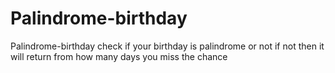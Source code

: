 # Palindrome-birthday
 Palindrome-birthday check if your birthday is palindrome or not if not then it will return from how many days you miss the chance
